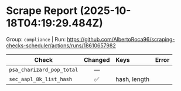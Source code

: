 # Scrape Report (2025-10-18T04:19:29.484Z)

Group: `compliance`  |  Run: https://github.com/AlbertoRoca96/scraping-checks-scheduler/actions/runs/18610657982

| Check | Changed | Keys | Error |
|---|:---:|:--|:--|
| `psa_charizard_pop_total` | — |  |  |
| `sec_aapl_8k_list_hash` | ✅ | hash, length |  |
